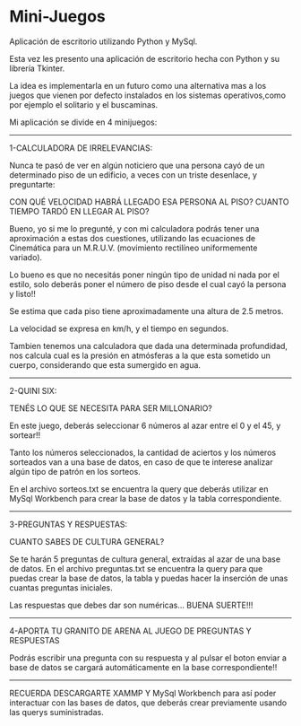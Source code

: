 # Mini-Juegos
Aplicación de escritorio utilizando Python y MySql.

Esta vez les presento una aplicación de escritorio hecha con Python y su librería Tkinter.

La idea es implementarla en un futuro como una alternativa mas a los juegos que vienen por defecto instalados en los sistemas operativos,como
por ejemplo el solitario y el buscaminas.

Mi aplicación se divide en 4 minijuegos:

---------------------------------------------------------------------------------------------------------------------------------------------------------------------
1-CALCULADORA DE IRRELEVANCIAS:

Nunca te pasó de ver en algún noticiero que una persona cayó de un determinado piso de un edificio, a veces con un triste desenlace, y preguntarte:

CON QUÉ VELOCIDAD HABRÁ LLEGADO ESA PERSONA AL PISO?
CUANTO TIEMPO TARDÓ EN LLEGAR AL PISO?

Bueno, yo si me lo pregunté, y con mi calculadora podrás tener una aproximación a estas dos cuestiones, 
utilizando las ecuaciones de Cinemática para un M.R.U.V. (movimiento rectilíneo uniformemente variado).

Lo bueno es que no necesitás poner ningún tipo de unidad ni nada por el estilo, solo deberás poner el número de piso desde el cual cayó la persona
y listo!! 

Se estima que cada piso tiene aproximadamente una altura de 2.5 metros.

La velocidad se expresa en km/h, y el tiempo en segundos.

Tambien tenemos una calculadora que dada una determinada profundidad, nos calcula cual es la presión en atmósferas a la que esta sometido un cuerpo, considerando 
que esta sumergido en agua.


---------------------------------------------------------------------------------------------------------------------------------------------------------------------

2-QUINI SIX:

TENÉS LO QUE SE NECESITA PARA SER MILLONARIO?


En este juego, deberás seleccionar 6 números al azar entre el 0 y el 45, y sortear!!

Tanto los números seleccionados, la cantidad de aciertos y los números sorteados van a una base de datos, en caso de que te interese analizar algún tipo de patrón en los
sorteos.

En el archivo sorteos.txt se encuentra la query que deberás utilizar en MySql Workbench para crear la base de datos y la tabla correspondiente.


---------------------------------------------------------------------------------------------------------------------------------------------------------------------


3-PREGUNTAS Y RESPUESTAS:


CUANTO SABES DE CULTURA GENERAL?


Se te harán 5 preguntas de cultura general, extraídas al azar de una base de datos. En el archivo preguntas.txt se encuentra la query para que puedas crear la base de 
datos, la tabla y puedas hacer la inserción de unas cuantas preguntas iniciales.

Las respuestas que debes dar son numéricas... BUENA SUERTE!!!



---------------------------------------------------------------------------------------------------------------------------------------------------------------------


4-APORTA TU GRANITO DE ARENA AL JUEGO DE PREGUNTAS Y RESPUESTAS


Podrás escribir una pregunta con su respuesta y al pulsar el boton enviar a base de datos se cargará automáticamente en la base correspondiente!!



---------------------------------------------------------------------------------------------------------------------------------------------------------------------


RECUERDA DESCARGARTE XAMMP Y MySql Workbench para así poder interactuar con las bases de datos, que deberás crear previamente usando las querys suministradas.
